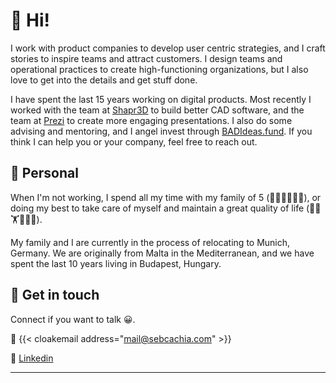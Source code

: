 # 👋 Hi!

I work with product companies to develop user centric strategies, and I craft stories to inspire teams and attract customers. 
I design teams and operational practices to create high-functioning organizations, but I also love to get into the details and get stuff done.

I have spent the last 15 years working on digital products. Most recently I worked with the team at [Shapr3D](https://www.shapr3d.com) to build better CAD software, and the team at [Prezi](https://www.prezi.com) to create more engaging presentations. I also do some advising and mentoring, and I angel invest through [BADIdeas.fund](https://badideas.fund/). If you think I can help you or your company, feel free to reach out.

## 🏡 Personal

When I'm not working, I spend all my time with my family of 5 (👨‍🦲👩👧👧🐶), or doing my best to take care of myself and maintain a great quality of life (🏃🧘🏋️📖🚶🍳).

My family and I are currently in the process of relocating to Munich, Germany. We are originally from Malta in the Mediterranean, and we have spent the last 10 years living in Budapest, Hungary.

## 💬 Get in touch

Connect if you want to talk 😀.

📧 {{< cloakemail address="mail@sebcachia.com" >}}

👤 [Linkedin](https://linkedin.com/in/sebcachia)

---
